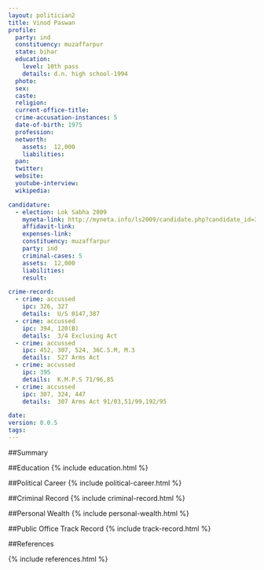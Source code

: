 ```yaml
---
layout: politician2
title: Vinod Paswan
profile: 
  party: ind
  constituency: muzaffarpur
  state: bihar
  education: 
    level: 10th pass
    details: d.n. high school-1994
  photo: 
  sex: 
  caste: 
  religion: 
  current-office-title: 
  crime-accusation-instances: 5
  date-of-birth: 1975
  profession: 
  networth: 
    assets:  12,000
    liabilities: 
  pan: 
  twitter: 
  website: 
  youtube-interview: 
  wikipedia: 

candidature: 
  - election: Lok Sabha 2009
    myneta-link: http://myneta.info/ls2009/candidate.php?candidate_id=3144
    affidavit-link: 
    expenses-link: 
    constituency: muzaffarpur 
    party: ind
    criminal-cases: 5
    assets:  12,000
    liabilities: 
    result:  

crime-record: 
  - crime: accussed
    ipc: 326, 327
    details:  U/S 0147,387  
  - crime: accussed
    ipc: 394, 120(B)
    details:  3/4 Exclusing Act  
  - crime: accussed
    ipc: 452, 307, 524, 36C.S.M, M.3
    details:  527 Arms Act  
  - crime: accussed
    ipc: 395
    details:  K.M.P.S 71/96,85  
  - crime: accussed
    ipc: 307, 324, 447
    details:  307 Arms Act 91/03,51/99,192/95  

date: 
version: 0.0.5
tags: 
---
```

##Summary


##Education
{% include education.html %}


##Political Career
{% include political-career.html %}


##Criminal Record
{% include criminal-record.html %}


##Personal Wealth
{% include personal-wealth.html %}


##Public Office Track Record
{% include track-record.html %}


##References


{% include references.html %}